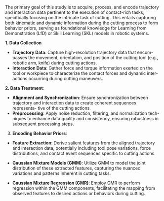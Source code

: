 The primary goal of this study is to acquire, process, and encode trajectory and interaction data pertinent to the execution of contact-rich tasks, 
specifically focusing on the intricate task of cutting. This entails capturing both kinematic and dynamic information during the cutting process to form behavior priors, 
serving as foundational knowledge for Learning from Demonstration (LfD) or Skill Learning (SKL) models in robotic systems.

  **1. Data Collection**
  * **Trajectory Data**: Capture high-resolution trajectory data that encom-
passes the movement, orientation, and position of the cutting tool (e.g.,
robotic arm, knife) during cutting actions.
* **Interaction Data**: Gather force and torque information exerted on the
tool or workpiece to characterize the contact forces and dynamic inter-
actions occurring during cutting maneuvers.

**2. Data Treatment**:
* **Alignment and Synchronization**: Ensure synchronization between
trajectory and interaction data to create coherent sequences representa-
tive of the cutting actions.
* **Preprocessing**: Apply noise reduction, filtering, and normalization tech-
niques to enhance data quality and consistency, ensuring robustness in
subsequent processing steps.
3. **Encoding Behavior Priors**:
* **Feature Extraction**: Derive salient features from the aligned trajectory
and interaction data, potentially including tool pose variations, force
distributions, and contact event sequences specific to cutting actions.

* **Gaussian Mixture Models (GMM)**: Utilize GMM to model the joint
distribution of these extracted features, capturing the nuanced variations
and patterns inherent in cutting tasks.
* **Gaussian Mixture Regression (GMR)**: Employ GMR to perform
regression within the GMM components, facilitating the mapping from
observed features to desired actions or behaviors during cutting.
